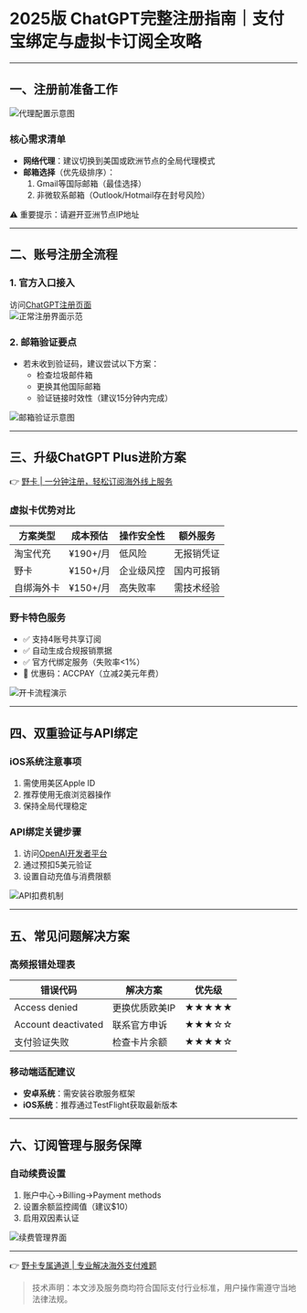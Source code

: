 # 2025版 ChatGPT完整注册指南｜支付宝绑定与虚拟卡订阅全攻略

---

## 一、注册前准备工作
![代理配置示意图](https://lh7-us.googleusercontent.com/bU9JBX-5smlXEHPXV0gs79u_wSkphhTssFCkCjYgCyAIYFXhPFkwWDTvNePWKNoI9E6HSTQ0l0JDmcMnTbI7y-foBJbkpAtWLEKlcTrv509l7P2rb9A4-5ueMpsHmKYghkFZR4eJZZZYQIq_1NE4a5U)

### 核心需求清单
- **网络代理**：建议切换到美国或欧洲节点的全局代理模式
- **邮箱选择**（优先级排序）：
  1. Gmail等国际邮箱（最佳选择）
  2. 非微软系邮箱（Outlook/Hotmail存在封号风险）

⚠️ 重要提示：请避开亚洲节点IP地址

---

## 二、账号注册全流程
### 1. 官方入口接入
访问[ChatGPT注册页面](https://chat.openai.com/auth/login)  
![正常注册界面示范](https://lh7-us.googleusercontent.com/37i4NIktnE9LH6fgRtApRPuk_WR4qCGzXgmHDkfwwCj4gg8Z5YA4ZUjgpqq269ab6V6y9BblogeHnZLEDfyr6X-udEPIwUYrqRUrJ4uPfkDURKxa2-9Nl8m3vN8505aKVngaRYij5xpHguG3XVB8nmE)

### 2. 邮箱验证要点
- 若未收到验证码，建议尝试以下方案：
  - 检查垃圾邮件箱
  - 更换其他国际邮箱
  - 验证链接时效性（建议15分钟内完成）

![邮箱验证示意图](https://lh7-us.googleusercontent.com/0UH6eN_NwKqUNw0nx2ut6cVBkhSx1Ko-A3KhvpojlC1468U6tilPU1fVeDEgB33Ho7PrN2t79hoINXVotCvkgUgN6CcJjxIsBlzaZhDto9k3PdZsvFtr9bnjzAtyHAUC8eSNhAUEdYTclQQ9uMgxlnI)

---

## 三、升级ChatGPT Plus进阶方案

👉 [野卡 | 一分钟注册，轻松订阅海外线上服务](https://bbtdd.com/yeka)

### 虚拟卡优势对比
| 方案类型 | 成本预估 | 操作安全性 | 额外服务 |
|---------|---------|-----------|---------|
| 淘宝代充 | ¥190+/月 | 低风险 | 无报销凭证 |
| 野卡 | ¥150+/月 | 企业级风控 | 国内可报销 |
| 自绑海外卡 | ¥150+/月 | 高失败率 | 需技术经验 |

### 野卡特色服务
- ✅ 支持4账号共享订阅
- ✅ 自动生成合规报销票据
- ✅ 官方代绑定服务（失败率<1%）
- 📌 优惠码：ACCPAY（立减2美元年费）

![开卡流程演示](https://bbtdd.com/wp-content/uploads/img/48387277341.webp)

---

## 四、双重验证与API绑定
### iOS系统注意事项
1. 需使用美区Apple ID
2. 推荐使用无痕浏览器操作
3. 保持全局代理稳定

### API绑定关键步骤
1. 访问[OpenAI开发者平台](https://platform.openai.com/apps)
2. 通过预扣5美元验证
3. 设置自动充值与消费限额

![API扣费机制](https://bbtdd.com/wp-content/uploads/img/30776800616.webp)

---

## 五、常见问题解决方案
### 高频报错处理表
| 错误代码 | 解决方案 | 优先级 |
|---------|---------|--------|
| Access denied | 更换优质欧美IP | ★★★★★ |
| Account deactivated | 联系官方申诉 | ★★★☆☆ |
| 支付验证失败 | 检查卡片余额 | ★★★★☆ |

### 移动端适配建议
- **安卓系统**：需安装谷歌服务框架
- **iOS系统**：推荐通过TestFlight获取最新版本

---

## 六、订阅管理与服务保障
### 自动续费设置
1. 账户中心→Billing→Payment methods
2. 设置余额监控阈值（建议$10）
3. 启用双因素认证

![续费管理界面](https://bbtdd.com/wp-content/uploads/img/6749490333.webp)

---

👉 [野卡专属通道 | 专业解决海外支付难题](https://bbtdd.com/yeka)

> 技术声明：本文涉及服务商均符合国际支付行业标准，用户操作需遵守当地法律法规。
